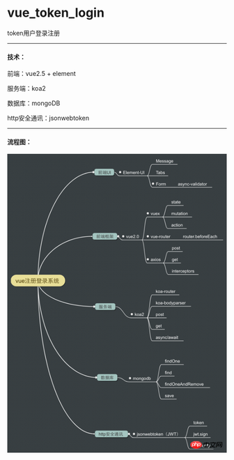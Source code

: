 # vue_token_login

token用户登录注册

------



#### 技术：

前端：vue2.5 + element

服务端：koa2

数据库：mongoDB

http安全通讯：jsonwebtoken

------



#### 流程图：

![](.\src\assets\home.png)

[^注：被遮住的是 jwt.verify]: 

